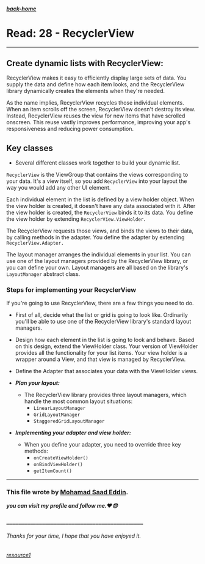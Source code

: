 ##### [back-home](https://mhd22.github.io/all-reading-notes/main-table)

# Read: 28 - RecyclerView

<hr>

## Create dynamic lists with RecyclerView:

RecyclerView makes it easy to efficiently display large sets of data. You supply the data and define how each item looks, and the RecyclerView library dynamically creates the elements when they're needed.

As the name implies, RecyclerView recycles those individual elements. When an item scrolls off the screen, RecyclerView doesn't destroy its view. Instead, RecyclerView reuses the view for new items that have scrolled onscreen. This reuse vastly improves performance, improving your app's responsiveness and reducing power consumption.

## Key classes

* Several different classes work together to build your dynamic list.

`RecyclerView` is the ViewGroup that contains the views corresponding to your data. It's a view itself, so you add `RecyclerView` into your layout the way you would add any other UI element.

Each individual element in the list is defined by a view holder object. When the view holder is created, it doesn't have any data associated with it. After the view holder is created, the `RecyclerView` binds it to its data. You define the view holder by extending `RecyclerView.ViewHolder`.

The RecyclerView requests those views, and binds the views to their data, by calling methods in the adapter. You define the adapter by extending `RecyclerView.Adapter.`

The layout manager arranges the individual elements in your list. You can use one of the layout managers provided by the RecyclerView library, or you can define your own. Layout managers are all based on the library's `LayoutManager` abstract class.


### Steps for implementing your RecyclerView

If you're going to use RecyclerView, there are a few things you need to do. 

* First of all, decide what the list or grid is going to look like. Ordinarily you'll be able to use one of the RecyclerView library's standard layout managers.

* Design how each element in the list is going to look and behave. Based on this design, extend the ViewHolder class. Your version of ViewHolder provides all the functionality for your list items. Your view holder is a wrapper around a View, and that view is managed by RecyclerView.

* Define the Adapter that associates your data with the ViewHolder views.

* ***Plan your layout:***
  * The RecyclerView library provides three layout managers, which handle the most common layout situations:
    * `LinearLayoutManager`
    * `GridLayoutManager`
    * `StaggeredGridLayoutManager` 

* ***Implementing your adapter and view holder:***
  * When you define your adapter, you need to override three key methods:
    * `onCreateViewHolder()`
    * `onBindViewHolder()`
    * `getItemCount()`


<hr>

### This file wrote by [Mohamad Saad Eddin](https://github.com/MHD22).
***you can visit my profile and follow me.❤️😎***
### ______________________________________________


###### Thanks for your time, I hope that you have enjoyed it.

###### [resource1](https://developer.android.com/guide/topics/ui/layout/recyclerview#java)
<!-- ###### [resource2](https://developer.android.com/training/data-storage/shared-preferences) -->